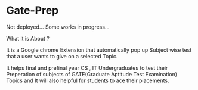 # Gate-Prep

Not deployed...
Some works in progress...

What it is About ?

It is a Google chrome Extension that automatically pop up Subject wise test that a user wants to give on a selected Topic.

It helps final and prefinal year CS , IT Undergraduates to test their Preperation of subjects of GATE(Graduate Aptitude Test Examination) Topics and It will also helpful for students to ace their placements.


